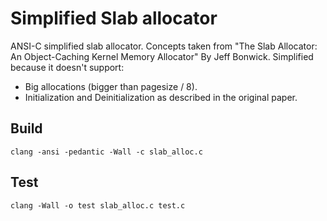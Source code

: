 # Simplified Slab allocator

ANSI-C simplified slab allocator. Concepts taken from "The Slab Allocator: An Object-Caching Kernel Memory Allocator" By Jeff Bonwick.
Simplified because it doesn't support:
- Big allocations (bigger than pagesize / 8).
- Initialization and Deinitialization as described in the original paper.

## Build

	clang -ansi -pedantic -Wall -c slab_alloc.c

## Test

	clang -Wall -o test slab_alloc.c test.c
